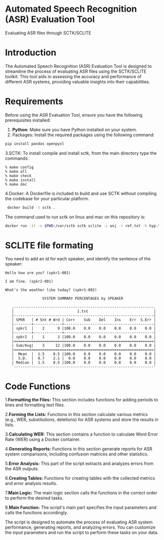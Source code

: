 # Automated Speech Recognition (ASR) Evaluation Tool
Evaluating ASR files through SCTK/SCLITE

# Introduction
The Automated Speech Recognition (ASR) Evaluation Tool is designed to streamline the process of evaluating ASR files using the SCTK/SCLITE toolkit. This tool aids in assessing the accuracy and performance of different ASR systems, providing valuable insights into their capabilities.


# Requirements
Before using the ASR Evaluation Tool, ensure you have the following prerequisites installed:
1. **Python**: Make sure you have Python installed on your system.
2. Packages: Install the required packages using the following command:
```bash
pip install pandas openpyxl
```
3.SCTK: To install compile and install sctk, from the main directory type the commands:

	% make config
	% make all
	% make check
	% make install
	% make doc

4.Docker: A Dockerfile is included to build and use SCTK without compiling the codebase for your particular platform.
```bash
 docker build -t sctk .
```
The command used to run sctk on linux and mac on this repository is:
```bash
docker run -it -v $PWD:/var/sctk sctk sclite -i wsj -r ref.txt -h hyp.txt
```
# SCLITE file formating
You need to add an id for each speaker, and identify the sentence of the speaker:
```text
Hello how are you? (spkr1-001)

I am fine. (spkr2-001)

What's the weather like today? (spkr1-002)
```
                     SYSTEM SUMMARY PERCENTAGES by SPEAKER

       ,----------------------------------------------------------------.
       |                             1.txt                              |
       |----------------------------------------------------------------|
       | SPKR   | # Snt # Wrd | Corr    Sub    Del    Ins    Err  S.Err |
       |--------+-------------+-----------------------------------------|
       | spkr1  |    2      9 |100.0    0.0    0.0    0.0    0.0    0.0 |
       |--------+-------------+-----------------------------------------|
       | spkr2  |    1      3 |100.0    0.0    0.0    0.0    0.0    0.0 |
       |================================================================|
       | Sum/Avg|    3     12 |100.0    0.0    0.0    0.0    0.0    0.0 |
       |================================================================|
       |  Mean  |  1.5    8.5 |100.0    0.0    0.0    0.0    0.0    0.0 |
       |  S.D.  |  0.7    2.1 |  0.0    0.0    0.0    0.0    0.0    0.0 |
       | Median |  1.5    8.5 |100.0    0.0    0.0    0.0    0.0    0.0 |
       `----------------------------------------------------------------'

# Code Functions
1.**Formatting the Files:** This section includes functions for adding periods to lines and formatting text files.

2.**Forming the Lists:** Functions in this section calculate various metrics (e.g., WER, substitutions, deletions) for ASR systems and store the results in lists.

3.**Calculating WER:** This section contains a function to calculate Word Error Rate (WER) using a Docker container.

4.**Generating Reports:** Functions in this section generate reports for ASR system comparisons, including confusion matrices and other statistics.

5.**Error Analysis:** This part of the script extracts and analyzes errors from the ASR outputs.

6.**Creating Tables:** Functions for creating tables with the collected metrics and error analysis results.

7.**Main Logic:** The main logic section calls the functions in the correct order to perform the desired tasks.

8.**Main Function:** The script's main part specifies the input parameters and calls the functions accordingly.

The script is designed to automate the process of evaluating ASR system performance, generating reports, and analyzing errors. You can customize the input parameters and run the script to perform these tasks on your data.
